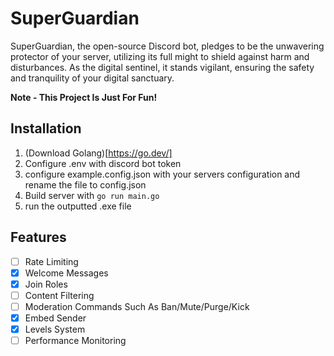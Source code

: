 # SuperGuardian

SuperGuardian, the open-source Discord bot, pledges to be the unwavering protector of your server, utilizing its full might to shield against harm and disturbances. As the digital sentinel, it stands vigilant, ensuring the safety and tranquility of your digital sanctuary.

**Note - This Project Is Just For Fun!**

## Installation

1. (Download Golang)[https://go.dev/]
2. Configure .env with discord bot token
3. configure example.config.json with your servers configuration and rename the file to config.json
4. Build server with
   `go run main.go`
5. run the outputted .exe file

## Features

- [ ] Rate Limiting
- [x] Welcome Messages
- [x] Join Roles
- [ ] Content Filtering
- [ ] Moderation Commands Such As Ban/Mute/Purge/Kick
- [x] Embed Sender
- [x] Levels System
- [ ] Performance Monitoring
